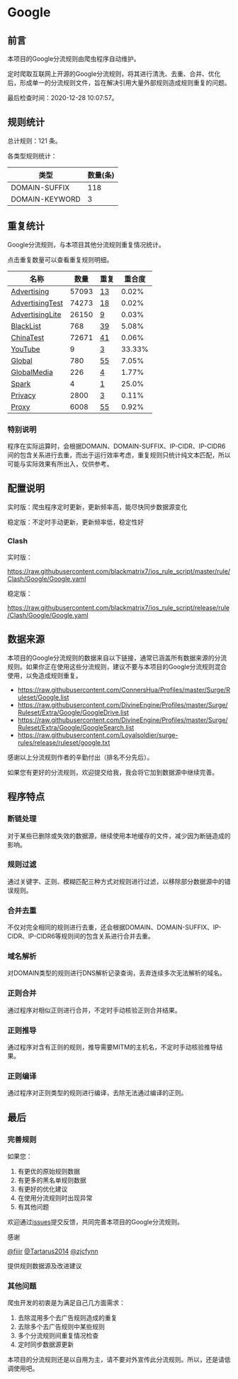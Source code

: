 # Google

## 前言

本项目的Google分流规则由爬虫程序自动维护。

定时爬取互联网上开源的Google分流规则，将其进行清洗、去重、合并、优化后，形成单一的分流规则文件，旨在解决引用大量外部规则造成规则重复的问题。




最后检查时间：2020-12-28 10:07:57。

## 规则统计

总计规则：121 条。

各类型规则统计：

| 类型 | 数量(条) |
| ---- | ---- |
| DOMAIN-SUFFIX | 118 |
| DOMAIN-KEYWORD | 3 |
## 重复统计

Google分流规则，与本项目其他分流规则重复情况统计。

点击重复数量可以查看重复规则明细。

| 名称 | 数量 | 重复 | 重合度 |
| ---- | ---- | ---- | ------ |
|  [Advertising](https://github.com/blackmatrix7/ios_rule_script/tree/master/rule/Clash/Advertising)    | 57093   | [13](https://raw.githubusercontent.com/blackmatrix7/ios_rule_script/master/rule/Clash/Google/Repeat.list)   |   0.02% |
|  [AdvertisingTest](https://github.com/blackmatrix7/ios_rule_script/tree/master/rule/Clash/AdvertisingTest)    | 74273   | [18](https://raw.githubusercontent.com/blackmatrix7/ios_rule_script/master/rule/Clash/Google/Repeat.list)   |   0.02% |
|  [AdvertisingLite](https://github.com/blackmatrix7/ios_rule_script/tree/master/rule/Clash/AdvertisingLite)    | 26150   | [9](https://raw.githubusercontent.com/blackmatrix7/ios_rule_script/master/rule/Clash/Google/Repeat.list)   |   0.03% |
|  [BlackList](https://github.com/blackmatrix7/ios_rule_script/tree/master/rule/Clash/BlackList)    | 768   | [39](https://raw.githubusercontent.com/blackmatrix7/ios_rule_script/master/rule/Clash/Google/Repeat.list)   |   5.08% |
|  [ChinaTest](https://github.com/blackmatrix7/ios_rule_script/tree/master/rule/Clash/ChinaTest)    | 72671   | [41](https://raw.githubusercontent.com/blackmatrix7/ios_rule_script/master/rule/Clash/Google/Repeat.list)   |   0.06% |
|  [YouTube](https://github.com/blackmatrix7/ios_rule_script/tree/master/rule/Clash/YouTube)    | 9   | [3](https://raw.githubusercontent.com/blackmatrix7/ios_rule_script/master/rule/Clash/Google/Repeat.list)   |   33.33% |
|  [Global](https://github.com/blackmatrix7/ios_rule_script/tree/master/rule/Clash/Global)    | 780   | [55](https://raw.githubusercontent.com/blackmatrix7/ios_rule_script/master/rule/Clash/Google/Repeat.list)   |   7.05% |
|  [GlobalMedia](https://github.com/blackmatrix7/ios_rule_script/tree/master/rule/Clash/GlobalMedia)    | 226   | [4](https://raw.githubusercontent.com/blackmatrix7/ios_rule_script/master/rule/Clash/Google/Repeat.list)   |   1.77% |
|  [Spark](https://github.com/blackmatrix7/ios_rule_script/tree/master/rule/Clash/Spark)    | 4   | [1](https://raw.githubusercontent.com/blackmatrix7/ios_rule_script/master/rule/Clash/Google/Repeat.list)   |   25.0% |
|  [Privacy](https://github.com/blackmatrix7/ios_rule_script/tree/master/rule/Clash/Privacy)    | 2800   | [3](https://raw.githubusercontent.com/blackmatrix7/ios_rule_script/master/rule/Clash/Google/Repeat.list)   |   0.11% |
|  [Proxy](https://github.com/blackmatrix7/ios_rule_script/tree/master/rule/Clash/Proxy)    | 6008   | [55](https://raw.githubusercontent.com/blackmatrix7/ios_rule_script/master/rule/Clash/Google/Repeat.list)   |   0.92% |
### 特别说明
程序在实际运算时，会根据DOMAIN、DOMAIN-SUFFIX、IP-CIDR、IP-CIDR6间的包含关系进行去重，而出于运行效率考虑，重复规则只统计纯文本匹配，所以可能与实际效果有所出入，仅供参考。

## 配置说明

实时版：爬虫程序定时更新，更新频率高，能尽快同步数据源变化

稳定版：不定时手动更新，更新频率低，稳定性好

### Clash 
实时版：

https://raw.githubusercontent.com/blackmatrix7/ios_rule_script/master/rule/Clash/Google/Google.yaml

稳定版：

https://raw.githubusercontent.com/blackmatrix7/ios_rule_script/release/rule/Clash/Google/Google.yaml

## 数据来源

本项目的Google分流规则的数据来自以下链接，通常已涵盖所有数据来源的分流规则。如果你正在使用这些分流规则，建议不要与本项目的Google分流规则混合使用，以免造成规则重复。

- https://raw.githubusercontent.com/ConnersHua/Profiles/master/Surge/Ruleset/Google.list
- https://raw.githubusercontent.com/DivineEngine/Profiles/master/Surge/Ruleset/Extra/Google/GoogleDrive.list
- https://raw.githubusercontent.com/DivineEngine/Profiles/master/Surge/Ruleset/Extra/Google/GoogleSearch.list
- https://raw.githubusercontent.com/Loyalsoldier/surge-rules/release/ruleset/google.txt


感谢以上分流规则作者的辛勤付出（排名不分先后）。

如果您有更好的分流规则，欢迎提交给我，我会将它加到数据源中继续完善。

## 程序特点

### 断链处理

对于某些已删除或失效的数据源，继续使用本地缓存的文件，减少因为断链造成的影响。

### 规则过滤

通过关键字、正则、模糊匹配三种方式对规则进行过滤，以移除部分数据源中的错误规则。

### 合并去重

不仅对完全相同的规则进行去重，还会根据DOMAIN、DOMAIN-SUFFIX、IP-CIDR、IP-CIDR6等规则间的包含关系进行合并去重。

### 域名解析

对DOMAIN类型的规则进行DNS解析记录查询，丢弃连续多次无法解析的域名。

### 正则合并

通过程序对相似正则进行合并，不定时手动核验正则合并结果。

### 正则推导

通过程序对含有正则的规则，推导需要MITM的主机名，不定时手动核验推导结果。

### 正则编译

通过程序对正则类型的规则进行编译，去除无法通过编译的正则。

## 最后

### 完善规则

如果您：

1. 有更优的原始规则数据
2. 有更多的黑名单规则数据
3. 有更好的优化建议
4. 在使用分流规则时出现异常
5. 有其他问题

欢迎通过[issues](https://github.com/blackmatrix7/ios_rule_script/issues/new)提交反馈，共同完善本项目的Google分流规则。

感谢

[@fiiir](https://github.com/fiiir) [@Tartarus2014](https://github.com/Tartarus2014) [@zjcfynn](https://github.com/zjcfynn) 

提供规则数据源及改进建议

### 其他问题

爬虫开发的初衷是为满足自己几方面需求：

1. 去除混用多个去广告规则造成的重复
2. 去除多个去广告规则中某些规则
3. 多个分流规则间重复情况检查
4. 定时同步数据源更新

本项目的分流规则还是以自用为主，请不要对外宣传此分流规则。所以，还是请低调使用吧。